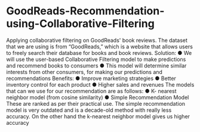 # GoodReads-Recommendation-using-Collaborative-Filtering
Applying collaborative filtering on GoodReads' book reviews.
The dataset that we are using is from “GoodReads,” which is a website that allows users to
freely search their database for books and book reviews.
Solution:
● We will use the user-based Collaborative Filtering model to make predictions and
recommend books to consumers
● This model will determine similar interests from other consumers, for making our
predictions and recommendations
Benefits:
● Improve marketing strategies
● Better inventory control for each product
● Higher sales and revenues
The models that can we use for our recommendation are as follows:
● K- nearest neighbor model (from cosine similarity)
● Simple Recommendation Model
These are ranked as per their practical use. The simple recommendation model is very outdated
and is a decade-old method with really less accuracy. On the other hand the k-nearest neighbor
model gives us higher accuracy